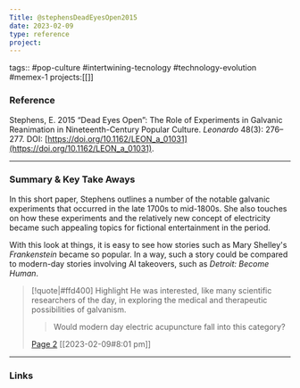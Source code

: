 ```yaml
---
Title: @stephensDeadEyesOpen2015
date: 2023-02-09
type: reference
project:
---
```


tags:: #pop-culture #intertwining-tecnology #technology-evolution #memex-1
projects:[[]]

### Reference 

Stephens, E. 2015 “Dead Eyes Open”: The Role of Experiments in Galvanic Reanimation in Nineteenth-Century Popular Culture. _Leonardo_ 48(3): 276–277. DOI: [https://doi.org/10.1162/LEON_a_01031](https://doi.org/10.1162/LEON_a_01031).

---

### Summary & Key Take Aways

In this short paper, Stephens outlines a number of the notable galvanic experiments that occurred in the late 1700s to mid-1800s. She also touches on how these experiments and the relatively new concept of electricity became such appealing topics for fictional entertainment in the period. 

With this look at things, it is easy to see how stories such as Mary Shelley's *Frankenstein*
became so popular. In a way, such a story could be compared to modern-day stories involving AI takeovers, such as *Detroit: Become Human*. 

> [!quote|#ffd400] Highlight
> He was interested, like many scientific researchers of the day, in exploring the medical and therapeutic possibilities of galvanism.
>
>> Would modern day electric acupuncture fall into this category?
>
> [Page 2](zotero://open-pdf/library/items/KH9BPPIB?page=2) [[2023-02-09#8:01 pm]]

--- 

### Links

